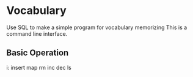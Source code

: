 # Vocabulary
Use SQL to make a simple program for vocabulary memorizing
This is a command line interface.

## Basic Operation
i: insert
map
rm
inc
dec
ls
